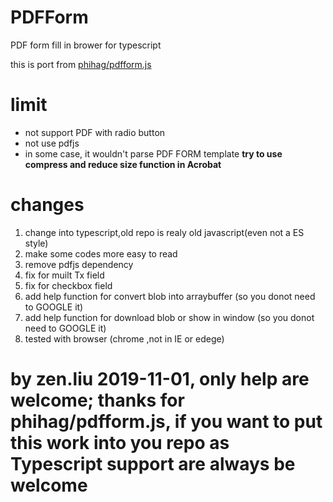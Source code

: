# PDFForm
PDF form fill in brower for typescript

this is port from [phihag/pdfform.js](https://github.com/phihag/pdfform.js)
# limit
* not support PDF with radio button
* not use pdfjs
* in some case, it wouldn't parse PDF FORM template **try to use compress and reduce size function in Acrobat**
# changes
 1. change into typescript,old repo is realy old javascript(even not a ES style)
 2. make some codes more easy to read
 3. remove pdfjs dependency
 4. fix for muilt Tx field
 5. fix for checkbox field
 5. add help function for convert blob into arraybuffer (so you donot need to GOOGLE it)
 7. add help function for download blob or show in window (so you donot need to GOOGLE it)
 8. tested with browser (chrome ,not in IE or edege)

# by zen.liu 2019-11-01, only help are welcome; thanks for phihag/pdfform.js, if you want to put this work into you repo as Typescript support are always be welcome
